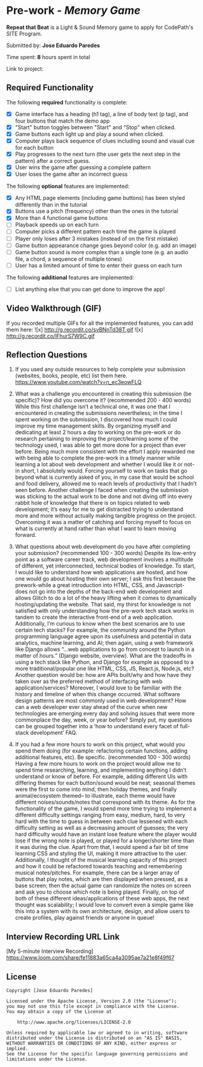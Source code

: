 # Pre-work - *Memory Game*

**Repeat that Beat** is a Light & Sound Memory game to apply for CodePath's SITE Program. 

Submitted by: **Jose Eduardo Paredes**

Time spent: **8** hours spent in total

Link to project: 

## Required Functionality

The following **required** functionality is complete:

* [x] Game interface has a heading (h1 tag), a line of body text (p tag), and four buttons that match the demo app
* [x] "Start" button toggles between "Start" and "Stop" when clicked. 
* [x] Game buttons each light up and play a sound when clicked. 
* [x] Computer plays back sequence of clues including sound and visual cue for each button
* [x] Play progresses to the next turn (the user gets the next step in the pattern) after a correct guess. 
* [x] User wins the game after guessing a complete pattern
* [x] User loses the game after an incorrect guess

The following **optional** features are implemented:

* [x] Any HTML page elements (including game buttons) has been styled differently than in the tutorial
* [x] Buttons use a pitch (frequency) other than the ones in the tutorial
* [x] More than 4 functional game buttons
* [ ] Playback speeds up on each turn
* [ ] Computer picks a different pattern each time the game is played
* [ ] Player only loses after 3 mistakes (instead of on the first mistake)
* [ ] Game button appearance change goes beyond color (e.g. add an image)
* [ ] Game button sound is more complex than a single tone (e.g. an audio file, a chord, a sequence of multiple tones)
* [ ] User has a limited amount of time to enter their guess on each turn

The following **additional** features are implemented:

- [ ] List anything else that you can get done to improve the app!

## Video Walkthrough (GIF)

If you recorded multiple GIFs for all the implemented features, you can add them here:
![x] http://g.recordit.co/svBNnTd38T.gif
![x] http://g.recordit.co/lFhurS7W9C.gif

## Reflection Questions
1. If you used any outside resources to help complete your submission (websites, books, people, etc) list them here. 
    https://www.youtube.com/watch?v=n_ec3eowFLQ
    

2. What was a challenge you encountered in creating this submission (be specific)? How did you overcome it? (recommended 200 - 400 words) 
While this first challenge isn’t a technical one, it was one that I encountered in creating the submissions nevertheless; in the time I spent working on the submission, I discovered how much I could improve my time management skills. By organizing myself and dedicating at least 2 hours a day to working on the pre-work or do research pertaining to improving the project/learning some of the technology used, I was able to get more done for a project than ever before. Being much more consistent with the effort I apply rewarded me with being able to complete the pre-work in a timely manner while learning a lot about web development and whether I would like it or not-in short, I absolutely would. Forcing yourself to work on tasks that go beyond what is currently asked of you, in my case that would be school and food delivery, allowed me to reach levels of productivity that I hadn’t seen before. Another challenge I faced when creating the submission was sticking to the actual work to be done and not diving off into every rabbit hole of knowledge that there is on topics related to web development; it’s easy for me to get distracted trying to understand more and more without actually making tangible progress on the project. Overcoming it was a matter of catching and forcing myself to focus on what is currently at hand rather than what I want to learn moving forward. 

3. What questions about web development do you have after completing your submission? (recommended 100 - 300 words) 
Despite its low-entry point as a software career track, web development involves a multitude of different, yet interconnected, technical bodies of knowledge. To start, I would like to understand how web applications are hosted, and how one would go about hosting their own server; I ask this first because the prework-while a great introduction into HTML, CSS, and Javascript- does not go into the depths of the back-end web development and allows Glitch to do a lot of the heavy lifting when it comes to dynamically hosting/updating the website. That said, my thirst for knowledge is not satisfied with only understanding how the pre-work tech stack works in tandem to create the interactive front-end of a web application. Additionally, I’m curious to know when the best scenarios are to use certain tech stacks? For example, the community around the Python programming language agree upon its usefulness and potential in data analytics, machine learning, and AI; then again, using a web framework like Django allows “...web applications to go from concept to launch in a matter of hours.” (Django website, overview). What are the tradeoffs in using a tech stack like Python, and Django for example as opposed to a more traditional/popular one like HTML, CSS, JS, React.js, Node.js, etc? Another question would be: how are APIs built/why and how have they taken over as the preferred method of interfacing with web application/services? Moreover, I would love to be familiar with the history and timeline of when this change occurred. What software design patterns are most commonly used in web development? How can a web developer ever stay ahead of the curve when new technologies are emerging every day and solving issues that were more commonplace the day, week, or year before? Simply put, my questions can be grouped together into a ‘how to understand every facet of full-stack development’ FAQ.

4. If you had a few more hours to work on this project, what would you spend them doing (for example: refactoring certain functions, adding additional features, etc). Be specific. (recommended 100 - 300 words) 
Having a few more hours to work on the project would allow me to spend time researching, learning, and implementing anything I didn’t understand or know of before. For example, adding different UIs with differing themes for each button/sound would be neat; seasonal themes were the first to come into mind, then holiday themes, and finally animal/ecosystem themed– to illustrate, each theme would have different noises/sounds/notes that correspond with its theme. As for the functionality of the game, I would spend more time trying to implement a different difficulty settings ranging from easy, medium, hard, to very hard with the time to guess in between each clue lessened with each difficulty setting as well as a decreasing amount of guesses; the very hard difficulty would have an instant lose feature where the player would lose if the wrong note is played, or played for a longer/shorter time than it was during the clue. Apart from that, I would spend a fair bit of time learning CSS and styling the UI, making it more attractive to the user. Additionally, I thought of the musical learning capacity of this project and how it could be refactored towards teaching and remembering musical notes/pitches. For example, there can be a larger array of buttons that play notes, which are then displayed when pressed, as a base screen; then the actual game can randomize the notes on screen and ask you to choose which note is being played. Finally, on top of both of these different ideas/applications of these web apps, the next thought was scalability; I would love to convert even a simple game like this into a system with its own architecture, design, and allow users to create profiles, play against friends or anyone in queue! 



## Interview Recording URL Link

[My 5-minute Interview Recording] https://www.loom.com/share/fe11883a65ca4a3095ae7a21e8f49f67


## License

    Copyright [Jose Eduardo Paredes]

    Licensed under the Apache License, Version 2.0 (the "License");
    you may not use this file except in compliance with the License.
    You may obtain a copy of the License at

        http://www.apache.org/licenses/LICENSE-2.0

    Unless required by applicable law or agreed to in writing, software
    distributed under the License is distributed on an "AS IS" BASIS,
    WITHOUT WARRANTIES OR CONDITIONS OF ANY KIND, either express or implied.
    See the License for the specific language governing permissions and
    limitations under the License.
